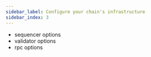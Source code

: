 ```yaml
---
sidebar_label: Configure your chain's infrastructure
sidebar_index: 3
---
```

 
 
 - sequencer options
 - validator options
 - rpc options